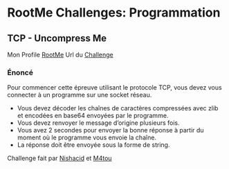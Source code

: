 # RootMe Challenges: Programmation

## TCP - Uncompress Me

Mon Profile [RootMe](https://www.root-me.org/ElPeauDeLaBanana?lang=fr)
Url du [Challenge](https://www.root-me.org/fr/Challenges/Programmation/TCP-La-roue-romaine)

### Énoncé

Pour commencer cette épreuve utilisant le protocole TCP, vous devez vous connecter à un programme sur une socket réseau.

- Vous devez décoder les chaînes de caractères compressées avec zlib et encodées en base64 envoyées par le programme.
- Vous devez renvoyer le message d’origine plusieurs fois.
- Vous avez 2 secondes pour envoyer la bonne réponse à partir du moment où le programme vous envoie la chaîne.
- La réponse doit être envoyée sous la forme de string.

Challenge fait par [Nishacid](https://www.root-me.org/Nishacid?lang=fr) et [M4tou](https://www.root-me.org/M4tou?lang=fr)
